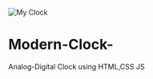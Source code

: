 ![My Clock](https://user-images.githubusercontent.com/37932353/233868253-5d809c70-b4cf-4129-9c20-cd2807c2873d.png)
# Modern-Clock-
Analog-Digital Clock using HTML,CSS JS
